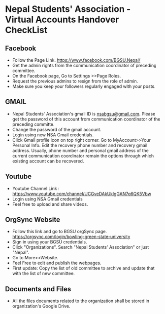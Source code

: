 # Nepal Students' Association - Virtual Accounts Handover CheckList 

## Facebook 
* Follow the Page Link. https://www.facebook.com/BGSU.Nepal/
* Get the admin rights from the communication coordinator of preceding committee. 
* On the Facebook page, Go to Settings >>Page Roles. 
* Request the previous admins to resign from the role of admin. 
* Make sure you keep your followers regularly engaged with your posts. 

## GMAIL
* Nepal Students' Association's gmail ID is nsabgsu@gmail.com. Please get the password of this account from communication coordinator of the preceding committe. 
* Change the password of the gmail account. 
* Login using new NSA Gmail credentials. 
* Click Gmail profile icon on top right corner. Go to MyAccount>>Your Personal Info. Edit the recovery phone number and recovery gmail    address. Usually, phone number and personal gmail address of the current communication coordinator remain the options through which existing account can be recovered. 

## Youtube
* Youtube Channel Link : https://www.youtube.com/channel/UCGveDAkUklgGAN7q6QK5Vbw
* Login using NSA Gmail credentials
* Feel free to upload and share videos. 

## OrgSync Website
* Follow this link and go to BGSU orgSync page. https://orgsync.com/login/bowling-green-state-university
* Sign in using your BGSU credentials. 
* Click "Organizations". Search "Nepal Students' Association" or just "Nepal". 
* Go to More>>Website. 
* Feel Free to edit and publish the webpages. 
* First update: Copy the list of old committee to archive and update that with the list of new committee. 

## Documents and Files 
* All the files documents related to the organization shall be stored in organization's Google Drive.   

